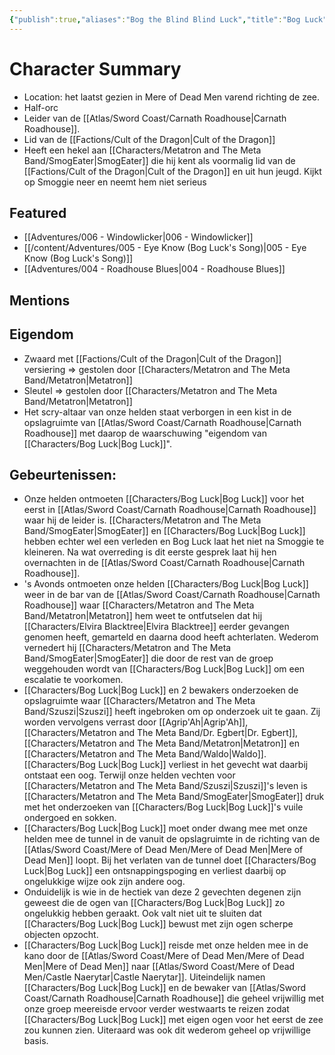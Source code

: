 ```yaml
---
{"publish":true,"aliases":"Bog the Blind Blind Luck","title":"Bog Luck","description":"Owner of Carnath Roadhouse","created":"2025-07-16T20:14:00.881+02:00","modified":"2025-07-16T20:41:12.163+02:00","cssclasses":""}
---
```


# Character Summary
- Location: het laatst gezien in Mere of Dead Men varend richting de zee.
- Half-orc
- Leider van de [[Atlas/Sword Coast/Carnath Roadhouse\|Carnath Roadhouse]]. 
- Lid van de [[Factions/Cult of the Dragon\|Cult of the Dragon]]
- Heeft een hekel aan [[Characters/Metatron and The Meta Band/SmogEater\|SmogEater]] die hij kent als voormalig lid van de [[Factions/Cult of the Dragon\|Cult of the Dragon]] en uit hun jeugd. Kijkt op Smoggie neer en neemt hem niet serieus
## Featured
- [[Adventures/006 - Windowlicker\|006 - Windowlicker]]
- [[/content/Adventures/005 - Eye Know (Bog Luck's Song)\|005 - Eye Know (Bog Luck's Song)]]
- [[Adventures/004 - Roadhouse Blues\|004 - Roadhouse Blues]]

## Mentions

## Eigendom
- Zwaard met [[Factions/Cult of the Dragon\|Cult of the Dragon]] versiering => gestolen door [[Characters/Metatron and The Meta Band/Metatron\|Metatron]]
- Sleutel => gestolen door [[Characters/Metatron and The Meta Band/Metatron\|Metatron]]
- Het scry-altaar van onze helden staat verborgen in een kist in de opslagruimte van [[Atlas/Sword Coast/Carnath Roadhouse\|Carnath Roadhouse]] met daarop de waarschuwing "eigendom van [[Characters/Bog Luck\|Bog Luck]]".

## Gebeurtenissen:
- Onze helden ontmoeten [[Characters/Bog Luck\|Bog Luck]] voor het eerst in [[Atlas/Sword Coast/Carnath Roadhouse\|Carnath Roadhouse]] waar hij de leider is. [[Characters/Metatron and The Meta Band/SmogEater\|SmogEater]] en [[Characters/Bog Luck\|Bog Luck]] hebben echter wel een verleden en Bog Luck laat het niet na Smoggie te kleineren. Na wat overreding is dit eerste gesprek laat hij hen overnachten in de [[Atlas/Sword Coast/Carnath Roadhouse\|Carnath Roadhouse]].
- 's Avonds ontmoeten onze helden [[Characters/Bog Luck\|Bog Luck]] weer in de bar van de [[Atlas/Sword Coast/Carnath Roadhouse\|Carnath Roadhouse]] waar [[Characters/Metatron and The Meta Band/Metatron\|Metatron]] hem weet te ontfutselen dat hij [[Characters/Elvira Blacktree\|Elvira Blacktree]] eerder gevangen genomen heeft, gemarteld en daarna dood heeft achterlaten. Wederom vernedert hij [[Characters/Metatron and The Meta Band/SmogEater\|SmogEater]] die door de rest van de groep weggehouden wordt van [[Characters/Bog Luck\|Bog Luck]] om een escalatie te voorkomen.
- [[Characters/Bog Luck\|Bog Luck]] en 2 bewakers onderzoeken de opslagruimte waar [[Characters/Metatron and The Meta Band/Szuszi\|Szuszi]] heeft ingebroken om op onderzoek uit te gaan. Zij worden vervolgens verrast door [[Agrip'Ah\|Agrip'Ah]], [[Characters/Metatron and The Meta Band/Dr. Egbert\|Dr. Egbert]], [[Characters/Metatron and The Meta Band/Metatron\|Metatron]] en [[Characters/Metatron and The Meta Band/Waldo\|Waldo]]. [[Characters/Bog Luck\|Bog Luck]] verliest in het gevecht wat daarbij ontstaat een oog. Terwijl onze helden vechten voor [[Characters/Metatron and The Meta Band/Szuszi\|Szuszi]]'s leven is [[Characters/Metatron and The Meta Band/SmogEater\|SmogEater]] druk met het onderzoeken van [[Characters/Bog Luck\|Bog Luck]]'s vuile ondergoed en sokken. 
- [[Characters/Bog Luck\|Bog Luck]] moet onder dwang mee met onze helden mee de tunnel in de vanuit de opslagruimte in de richting van de [[Atlas/Sword Coast/Mere of Dead Men/Mere of Dead Men\|Mere of Dead Men]] loopt. Bij het verlaten van de tunnel doet [[Characters/Bog Luck\|Bog Luck]] een ontsnappingspoging en verliest daarbij op ongelukkige wijze ook zijn andere oog.
- Onduidelijk is wie in de hectiek van deze 2 gevechten degenen zijn geweest die de ogen van [[Characters/Bog Luck\|Bog Luck]] zo ongelukkig hebben geraakt. Ook valt niet uit te sluiten dat [[Characters/Bog Luck\|Bog Luck]] bewust met zijn ogen scherpe objecten opzocht. 
- [[Characters/Bog Luck\|Bog Luck]] reisde met onze helden mee in de kano door de [[Atlas/Sword Coast/Mere of Dead Men/Mere of Dead Men\|Mere of Dead Men]] naar [[Atlas/Sword Coast/Mere of Dead Men/Castle Naerytar\|Castle Naerytar]]. Uiteindelijk namen [[Characters/Bog Luck\|Bog Luck]] en de bewaker van [[Atlas/Sword Coast/Carnath Roadhouse\|Carnath Roadhouse]] die geheel vrijwillig met onze groep meereisde ervoor verder westwaarts te reizen zodat [[Characters/Bog Luck\|Bog Luck]] met eigen ogen voor het eerst de zee zou kunnen zien. Uiteraard was ook dit wederom geheel op vrijwillige basis.

